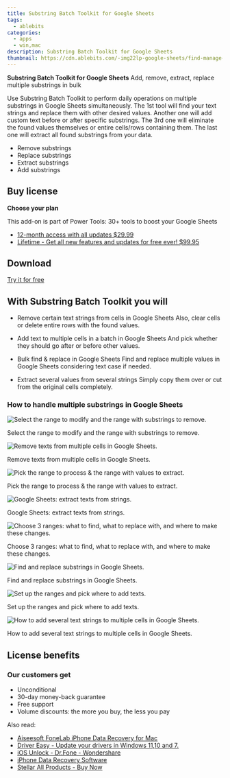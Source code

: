 ```yaml
---
title: Substring Batch Toolkit for Google Sheets
tags: 
  - ablebits
categories: 
  - apps
  - win,mac
description: Substring Batch Toolkit for Google Sheets
thumbnail: https://cdn.ablebits.com/-img22lp-google-sheets/find-manage-substrings/remove-substrings.png
---
```


**Substring Batch Toolkit for Google Sheets**
Add, remove, extract, replace multiple substrings in bulk

Use Substring Batch Toolkit to perform daily operations on multiple substrings in Google Sheets simultaneously. The 1st tool will find your text strings and replace them with other desired values. Another one will add custom text before or after specific substrings. The 3rd one will eliminate the found values themselves or entire cells/rows containing them. The last one will extract all found substrings from your data.

- Remove substrings
- Replace substrings
- Extract substrings
- Add substrings

## Buy license

**Choose your plan**

This add-on is part of Power Tools: 30+ tools to boost your Google Sheets

- [12-month access with all updates $29.99](https://secure.2checkout.com/order/checkout.php?PRODS=4721564&QTY=1&CART=1&AFFILIATE=108875&CARD=2&DESIGN_TYPE=2&SHORT_FORM=1&COUPON=OOfrPTaftrTRL1&CLEAN_CART=ALL&SRC=website)
- [Lifetime - Get all new features and updates for free ever! $99.95](https://secure.2checkout.com/order/checkout.php?PRODS=4726807&QTY=1&CART=1&AFFILIATE=108875&CARD=2&DESIGN_TYPE=2&SHORT_FORM=1&CLEAN_CART=ALL&SRC=website)

## Download

[Try it for free](https://workspace.google.com/marketplace/app/power_tools/1058867473888)

## With Substring Batch Toolkit you will

-   Remove certain text strings from cells in Google Sheets Also, clear cells or delete entire rows with the found values.
-   Add text to multiple cells in a batch in Google Sheets And pick whether they should go after or before other values.

-   Bulk find & replace in Google Sheets Find and replace multiple values in Google Sheets considering text case if needed.
-   Extract several values from several strings Simply copy them over or cut from the original cells completely.

### How to handle multiple substrings in Google Sheets

 
 ![Select the range to modify and the range with substrings to remove.](https://cdn.ablebits.com/-img22lp-google-sheets/find-manage-substrings/remove-substrings.png)

Select the range to modify and the range with substrings to remove.

 ![Remove texts from multiple cells in Google Sheets.](https://cdn.ablebits.com/-img22lp-google-sheets/find-manage-substrings/remove-substrings-result.png)

Remove texts from multiple cells in Google Sheets.

 ![Pick the range to process & the range with values to extract.](https://cdn.ablebits.com/-img22lp-google-sheets/find-manage-substrings/extract-substrings.png)

Pick the range to process & the range with values to extract.

 ![Google Sheets: extract texts from strings.](https://cdn.ablebits.com/-img22lp-google-sheets/find-manage-substrings/extract-substrings-result.png)

Google Sheets: extract texts from strings.

 ![Choose 3 ranges: what to find, what to replace with, and where to make these changes.](https://cdn.ablebits.com/-img22lp-google-sheets/find-manage-substrings/replace-substrings.png)

Choose 3 ranges: what to find, what to replace with, and where to make these changes.

 ![Find and replace substrings in Google Sheets.](https://cdn.ablebits.com/-img22lp-google-sheets/find-manage-substrings/replace-substrings-result.png)

Find and replace substrings in Google Sheets.

 ![Set up the ranges and pick where to add texts.](https://cdn.ablebits.com/-img22lp-google-sheets/find-manage-substrings/add-substrings.png)

Set up the ranges and pick where to add texts.

 ![How to add several text strings to multiple cells in Google Sheets.](https://cdn.ablebits.com/-img22lp-google-sheets/find-manage-substrings/add-substrings-result.png)

How to add several text strings to multiple cells in Google Sheets.

## License benefits

### Our customers get

- Unconditional
- 30-day money-back guarantee
- Free support
- Volume discounts: the more you buy, the less you pay 

<ins class="adsbygoogle"
      style="display:block"
      data-ad-client="ca-pub-7571918770474297"
      data-ad-slot="8358498916"
      data-ad-format="auto"
      data-full-width-responsive="true"></ins>

<span class="atpl-alsoreadstyle">Also read:</span>
<div><ul>
<li><a href="https://tools.techidaily.com/aiseesoft-iphone-data-recovery-for-mac/"><u>Aiseesoft FoneLab iPhone Data Recovery for Mac</u></a></li>
<li><a href="https://tools.techidaily.com/drivereasy/download/"><u>Driver Easy - Update your drivers in Windows 11,10 and 7.</u></a></li>
<li><a href="https://tools.techidaily.com/ios-unlock-dr-fone-wondershare/"><u>iOS Unlock - Dr.Fone - Wondershare</u></a></li>
<li><a href="https://tools.techidaily.com/stellardata-recovery/data-recovery-ios/"><u>iPhone Data Recovery Software</u></a></li>
<li><a href="https://tools.techidaily.com/stellardata-recovery/buy-now/"><u>Stellar All Products - Buy Now</u></a></li>
</ul></div>


